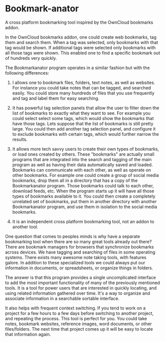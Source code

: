 # Bookmark-anator
A cross platform bookmarking tool inspired by the OwnCloud bookmarks addon. 

In the OwnCloud bookmarks addon, one could create web bookmarks, tag them and search them.
When a tag was selected, only bookmarks with that tag would be shown. If additional tags were
selected only bookmarks with all those tags were shown. This enabled one to find a specific
bookmark out of hundreds very quickly.

The Bookmarkanator program operates in a similar fashion but with the following differences:

1. I allows one to bookmark files, folders, text notes, as well as websites. For instance
you could take notes that can be tagged, and searched easily. You could store many hundreds 
of files that you use frequently and tag and label them for easy searching.

2. It has powerful tag selection panels that allow the user to filter down the list of bookmarks 
to exactly what they want to see. For example you could select select some tags, which would 
show the bookmarks that have those tags. Lets suppose that the list of bookmarks is still pretty large.
You could then add another tag selection panel, and configure it to exclude bookmarks with certain
tags, which would further narrow the results.

3. It allows more tech savvy users to create their own types of bookmarks, or load ones created by others.
These "bookmarks" are actually small programs that are integrated into the search and tagging of the main
program as well as having their data automatically saved and loaded. Bookmarks can communicate with 
each other, as well as operate on other bookmarks. For example one could create a group of social media 
bookmarks, drop them all in a directory that has a copy of the Bookmarkanator program. Those bookmarks 
could talk to each other, download feeds, etc. When the program starts up it will have all those types
of bookmarks available to it. You could then create a completely unrelated set of bookmarks, put them 
in another directory with another Bookmarkanator program, and use them in isolation to the social 
media bookmarks.

4. It is an independent cross platform bookmarking tool, not an addon to another tool.

One question that comes to peoples minds is why have a separate bookmarking tool when there 
are so many great tools already out there? There are bookmark managers for browsers that 
synchronize bookmarks across devices. We have tagging and searching of files in some
operating systems. There exists many awesome note taking tools, with features galore.
In addition to these specialized tools we could always put our information in documents,
or spreadsheets, or organize things in folders.

The answer is that this program provides a single uncomplicated interface to 
add the most important functionality of many of the previously mentioned tools.
It is a tool for power users that are interested in quickly locating, and using
related information gathered over time. It's a way to organize and associate 
information in a searchable sortable interface.

It also helps with frequent context switching. If you tend to work on a project for a few
hours to a few days before switching to another project, and repeating the process. This 
tool is perfect for you. You could take notes, bookmark websites, reference images, word 
documents, or other files/folders. The next time that project comes up it will be easy 
to locate that information again.










